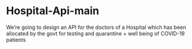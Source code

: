# Hospital-Api-main
We’re going to design an API for the doctors of a Hospital which has been allocated by the govt for testing and quarantine + well being of COVID-19 patients
